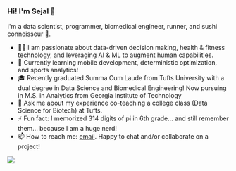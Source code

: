 ### Hi! I'm Sejal 👋

<!--
**sejaldua/sejaldua** is a ✨ _special_ ✨ repository because its `README.md` (this file) appears on your GitHub profile.

Here are some ideas to get you started:

- 🔭 I’m currently working on ...
- 🌱 I’m currently learning ...
- 👯 I’m looking to collaborate on ...
- 🤔 I’m looking for help with ...
- 💬 Ask me about ...
- 📫 How to reach me: ...
- 😄 Pronouns: ...
- ⚡ Fun fact: ...
-->

I'm a data scientist, programmer, biomedical engineer, runner, and sushi connoisseur 🍣.

- 👩‍💻 I am passionate about data-driven decision making, health & fitness technology, and leveraging AI & ML to augment human capabilities.
- 🌱 Currently learning mobile development, deterministic optimization, and sports analytics!
- 🎓 Recently graduated Summa Cum Laude from Tufts University with a dual degree in Data Science and Biomedical Engineering! Now pursuing in M.S. in Analytics from Georgia Institute of Technology
- 💬 Ask me about my experience co-teaching a college class (Data Science for Biotech) at Tufts.
- ⚡ Fun fact: I memorized 314 digits of pi in 6th grade... and still remember them... because I am a huge nerd!
- 📫 How to reach me: [email](mailto:sejaldua@gmail.com). Happy to chat and/or collaborate on a project!

![](https://komarev.com/ghpvc/?username=sejaldua&color=A4CEE5)
